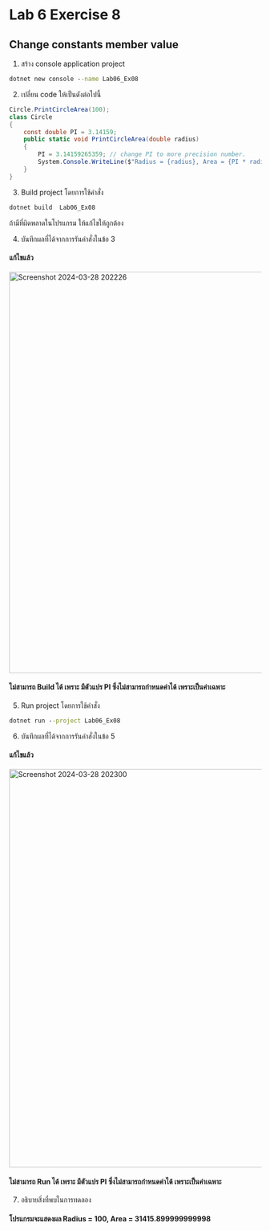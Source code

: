 # Lab 6 Exercise 8

## Change constants member value

1. สร้าง console application project

```cmd
dotnet new console --name Lab06_Ex08
```

2. เปลี่ยน code ให้เป็นดังต่อไปนี้

```cs
Circle.PrintCircleArea(100);
class Circle
{
    const double PI = 3.14159;
    public static void PrintCircleArea(double radius)
    {
        PI = 3.14159265359; // change PI to more precision number.
        System.Console.WriteLine($"Radius = {radius}, Area = {PI * radius * radius}");
    }
}
```

3. Build project โดยการใช้คำสั่ง

```cmd
dotnet build  Lab06_Ex08
```

ถ้ามีที่ผิดพลาดในโปรแกรม ให้แก้ไขให้ถูกต้อง

4. บันทึกผลที่ได้จากการรันคำสั่งในข้อ 3 
#### แก้ไขแล้ว
<img width="799" alt="Screenshot 2024-03-28 202226" src="https://github.com/SuphawadiP/03376836-OOP-2566-Lab-06/assets/144196049/9a623024-7d88-4a6b-8adc-bf7724a67d03">

#### ไม่สามารถ Build ได้ เพราะ มีตัวแปร PI ซึ่งไม่สามารถกำหนดค่าได้ เพราะเป็นค่าเฉพาะ
5. Run project โดยการใช้คำสั่ง

```cmd
dotnet run --project Lab06_Ex08
```

6. บันทึกผลที่ได้จากการรันคำสั่งในข้อ 5
#### แก้ไขแล้ว
<img width="793" alt="Screenshot 2024-03-28 202300" src="https://github.com/SuphawadiP/03376836-OOP-2566-Lab-06/assets/144196049/456cc863-01bc-4bcd-aac4-adb47707dff3">

#### ไม่สามารถ Run ได้ เพราะ มีตัวแปร PI ซึ่งไม่สามารถกำหนดค่าได้ เพราะเป็นค่าเฉพาะ
7. อธิบายสิ่งที่พบในการทดลอง
#### โปรแกรมจะแสดงผล Radius = 100, Area = 31415.899999999998
